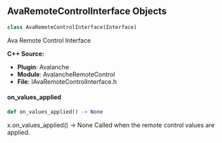 ## AvaRemoteControlInterface Objects

```python
class AvaRemoteControlInterface(Interface)
```

Ava Remote Control Interface

**C++ Source:**

- **Plugin**: Avalanche
- **Module**: AvalancheRemoteControl
- **File**: IAvaRemoteControlInterface.h

<a id="unreal.AvaRemoteControlInterface.on_values_applied"></a>

#### on_values_applied

```python
def on_values_applied() -> None
```

x.on_values_applied() -> None
Called when the remote control values are applied.

<a id="unreal.StateTreeNodeBlueprintBase"></a>